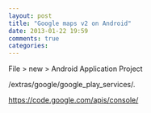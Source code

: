 ```yaml
---
layout: post
title: "Google maps v2 on Android"
date: 2013-01-22 19:59
comments: true
categories: 
---
```


File > new > Android Application Project

 <android-sdk-folder>/extras/google/google_play_services/.

 https://code.google.com/apis/console/